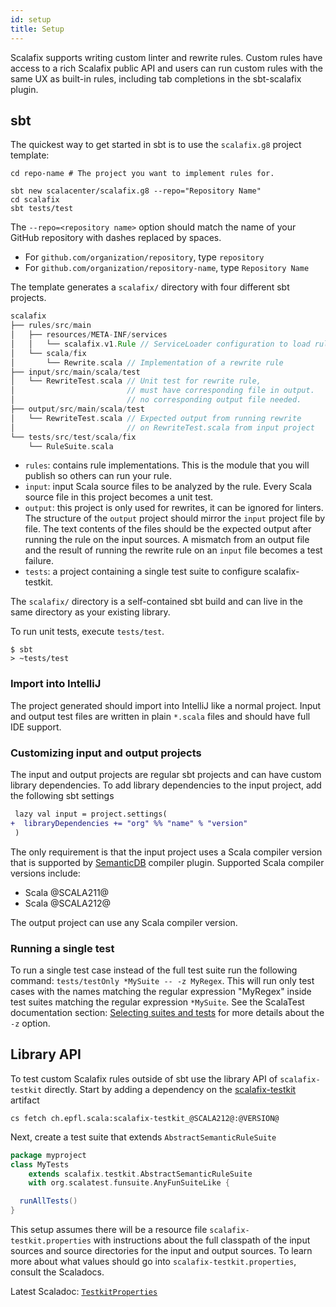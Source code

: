 ```yaml
---
id: setup
title: Setup
---
```


Scalafix supports writing custom linter and rewrite rules. Custom rules have
access to a rich Scalafix public API and users can run custom rules with the
same UX as built-in rules, including tab completions in the sbt-scalafix plugin.

## sbt

The quickest way to get started in sbt is to use the `scalafix.g8` project
template:

```
cd repo-name # The project you want to implement rules for.

sbt new scalacenter/scalafix.g8 --repo="Repository Name"
cd scalafix
sbt tests/test
```

The `--repo=<repository name>` option should match the name of your GitHub
repository with dashes replaced by spaces.

- For `github.com/organization/repository`, type `repository`
- For `github.com/organization/repository-name`, type `Repository Name`

The template generates a `scalafix/` directory with four different sbt projects.

```scala
scalafix
├── rules/src/main
│   ├── resources/META-INF/services
│   │   └── scalafix.v1.Rule // ServiceLoader configuration to load rule
│   └── scala/fix
│       └── Rewrite.scala // Implementation of a rewrite rule
├── input/src/main/scala/test
│   └── RewriteTest.scala // Unit test for rewrite rule,
│                         // must have corresponding file in output.
│                         // no corresponding output file needed.
├── output/src/main/scala/test
│   └── RewriteTest.scala // Expected output from running rewrite
│                         // on RewriteTest.scala from input project
└── tests/src/test/scala/fix
    └── RuleSuite.scala
```

- `rules`: contains rule implementations. This is the module that you will
  publish so others can run your rule.
- `input`: input Scala source files to be analyzed by the rule. Every Scala
  source file in this project becomes a unit test.
- `output`: this project is only used for rewrites, it can be ignored for
  linters. The structure of the `output` project should mirror the `input`
  project file by file. The text contents of the files should be the expected
  output after running the rule on the input sources. A mismatch from an output
  file and the result of running the rewrite rule on an `input` file becomes a
  test failure.
- `tests`: a project containing a single test suite to configure
  scalafix-testkit.

The `scalafix/` directory is a self-contained sbt build and can live in the same
directory as your existing library.

To run unit tests, execute `tests/test`.

```
$ sbt
> ~tests/test
```

### Import into IntelliJ

The project generated should import into IntelliJ like a normal project. Input
and output test files are written in plain `*.scala` files and should have full
IDE support.

### Customizing input and output projects

The input and output projects are regular sbt projects and can have custom
library dependencies. To add library dependencies to the input project, add the
following sbt settings

```diff
 lazy val input = project.settings(
+  libraryDependencies += "org" %% "name" % "version"
 )
```

The only requirement is that the input project uses a Scala compiler version
that is supported by
[SemanticDB](https://scalameta.org/docs/semanticdb/specification.html) compiler
plugin. Supported Scala compiler versions include:

- Scala @SCALA211@
- Scala @SCALA212@

The output project can use any Scala compiler version.

### Running a single test

To run a single test case instead of the full test suite run the following
command: `tests/testOnly *MySuite -- -z MyRegex`. This will run only test cases
with the names matching the regular expression "MyRegex" inside test suites
matching the regular expression `*MySuite`. See the ScalaTest documentation
section:
[Selecting suites and tests](http://www.scalatest.org/user_guide/using_the_runner#selectingSuitesAndTests)
for more details about the `-z` option.

## Library API

To test custom Scalafix rules outside of sbt use the library API of
`scalafix-testkit` directly. Start by adding a dependency on the
[scalafix-testkit](https://search.maven.org/artifact/ch.epfl.scala/scalafix-testkit_@SCALA212@/@VERSION@/jar)
artifact

```
cs fetch ch.epfl.scala:scalafix-testkit_@SCALA212@:@VERSION@
```

Next, create a test suite that extends `AbstractSemanticRuleSuite`

```scala
package myproject
class MyTests
    extends scalafix.testkit.AbstractSemanticRuleSuite
    with org.scalatest.funsuite.AnyFunSuiteLike {

  runAllTests()
}
```

This setup assumes there will be a resource file `scalafix-testkit.properties`
with instructions about the full classpath of the input sources and source
directories for the input and output sources. To learn more about what values
should go into `scalafix-testkit.properties`, consult the Scaladocs.

Latest Scaladoc:
[`TestkitProperties`](https://static.javadoc.io/ch.epfl.scala/scalafix-testkit_@SCALA212@/@VERSION@/scalafix/testkit/TestkitProperties.html)
